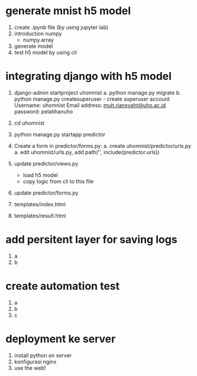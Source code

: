 
# generate mnist h5 model
1. create .ipynb file (by using jupyter lab)
2. introduction numpy
    - numpy.array
3. generate model
4. test h5 model by using cli

# integrating django with h5 model
1. django-admin startproject uhomnist
    a. python manage.py migrate
    b. python manage.py createsuperuser
        - create superuser account
            Username: uhomnist
            Email address: muh.riansyaht@uho.ac.id
            password: pelatihanuho
2. cd uhomnist
3. python manage.py startapp predictor
    

4. Create a form in predictor/forms.py:
    a. create uhomnist/predictor/urls.py
    a. edit uhomnist/urls.py, add 
        path('', include(predictor.urls))


5. update predictor/views.py
    - load h5 model 
    - copy logic from cli to this file
6. update predictor/forms.py
7. templates/index.html
8. templates/result.html

# add persitent layer for saving logs
1. a
2. b


# create automation test
1. a
2. b
3. c

# deployment ke server
1. install python on server
2. konfigurasi nginx
3. use the web!

